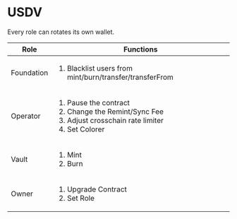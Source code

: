 # USDV

Every role can rotates its own wallet.&#x20;

| Role       | Functions                                                                                                                          |
| ---------- | ---------------------------------------------------------------------------------------------------------------------------------- |
| Foundation | <ol><li>Blacklist users from mint/burn/transfer/transferFrom</li></ol>                                                             |
| Operator   | <ol><li>Pause the contract</li><li>Change the Remint/Sync Fee</li><li>Adjust crosschain rate limiter</li><li>Set Colorer</li></ol> |
| Vault      | <ol><li>Mint </li><li>Burn </li></ol>                                                                                              |
| Owner      | <ol><li>Upgrade Contract</li><li>Set Role</li></ol>                                                                                |
